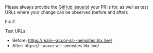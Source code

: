 Please always provide the [GitHub issue(s)](../issues) your PR is for, as well as test URLs where your change can be observed (before and after):

Fix #<gh-issue-id>

Test URLs:
- Before: https://main--accor-all--aemsites.hlx.live/
- After: https://<branch>--accor-all--aemsites.hlx.live/
